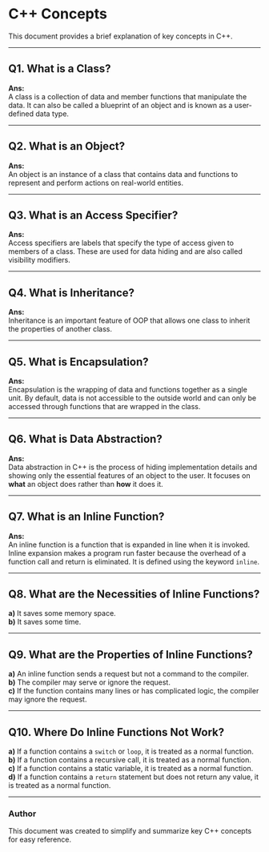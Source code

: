 # C++ Concepts

This document provides a brief explanation of key concepts in C++.

---

## Q1. What is a Class?
**Ans:**  
A class is a collection of data and member functions that manipulate the data. It can also be called a blueprint of an object and is known as a user-defined data type.

---

## Q2. What is an Object?
**Ans:**  
An object is an instance of a class that contains data and functions to represent and perform actions on real-world entities.

---

## Q3. What is an Access Specifier?
**Ans:**  
Access specifiers are labels that specify the type of access given to members of a class. These are used for data hiding and are also called visibility modifiers.

---

## Q4. What is Inheritance?
**Ans:**  
Inheritance is an important feature of OOP that allows one class to inherit the properties of another class.

---

## Q5. What is Encapsulation?
**Ans:**  
Encapsulation is the wrapping of data and functions together as a single unit. By default, data is not accessible to the outside world and can only be accessed through functions that are wrapped in the class.

---

## Q6. What is Data Abstraction?
**Ans:**  
Data abstraction in C++ is the process of hiding implementation details and showing only the essential features of an object to the user. It focuses on **what** an object does rather than **how** it does it.

---

## Q7. What is an Inline Function?
**Ans:**  
An inline function is a function that is expanded in line when it is invoked. Inline expansion makes a program run faster because the overhead of a function call and return is eliminated. It is defined using the keyword `inline`.

---

## Q8. What are the Necessities of Inline Functions?
**a)** It saves some memory space.  
**b)** It saves some time.

---

## Q9. What are the Properties of Inline Functions?
**a)** An inline function sends a request but not a command to the compiler.  
**b)** The compiler may serve or ignore the request.  
**c)** If the function contains many lines or has complicated logic, the compiler may ignore the request.

---

## Q10. Where Do Inline Functions Not Work?
**a)** If a function contains a `switch` or `loop`, it is treated as a normal function.  
**b)** If a function contains a recursive call, it is treated as a normal function.  
**c)** If a function contains a static variable, it is treated as a normal function.  
**d)** If a function contains a `return` statement but does not return any value, it is treated as a normal function.

---

### Author
This document was created to simplify and summarize key C++ concepts for easy reference.
